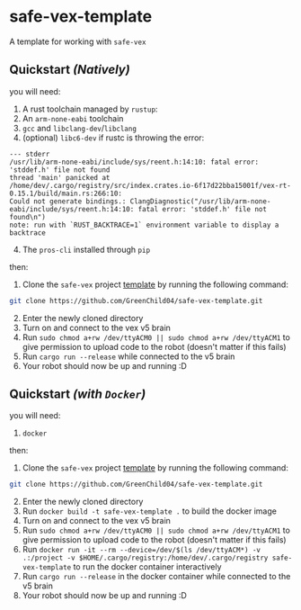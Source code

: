 # safe-vex-template
A template for working with `safe-vex`

## Quickstart *(Natively)*
you will need:
1. A rust toolchain managed by `rustup`:
2. An `arm-none-eabi` toolchain
3. `gcc` and `libclang-dev`/`libclang`
4. (optional) `libc6-dev` if rustc is throwing the error:
```
--- stderr
/usr/lib/arm-none-eabi/include/sys/reent.h:14:10: fatal error: 'stddef.h' file not found
thread 'main' panicked at /home/dev/.cargo/registry/src/index.crates.io-6f17d22bba15001f/vex-rt-0.15.1/build/main.rs:266:10:
Could not generate bindings.: ClangDiagnostic("/usr/lib/arm-none-eabi/include/sys/reent.h:14:10: fatal error: 'stddef.h' file not found\n")
note: run with `RUST_BACKTRACE=1` environment variable to display a backtrace
```
4. The `pros-cli` installed through `pip`

then:
1. Clone the `safe-vex` project [template](https://github.com/GreenChild04/safe-vex-template) by running the following command:
```sh
git clone https://github.com/GreenChild04/safe-vex-template.git
```
2. Enter the newly cloned directory
3. Turn on and connect to the vex v5 brain
4. Run `sudo chmod a+rw /dev/ttyACM0 || sudo chmod a+rw /dev/ttyACM1` to give permission to upload code to the robot (doesn't matter if this fails)
5. Run `cargo run --release` while connected to the v5 brain
6. Your robot should now be up and running :D

## Quickstart *(with `Docker`)*
you will need:
1. `docker`

then:
1. Clone the `safe-vex` project [template](https://github.com/GreenChild04/safe-vex-template) by running the following command:
```sh
git clone https://github.com/GreenChild04/safe-vex-template.git
```
2. Enter the newly cloned directory
3. Run `docker build -t safe-vex-template .` to build the docker image
4. Turn on and connect to the vex v5 brain
5. Run `sudo chmod a+rw /dev/ttyACM0 || sudo chmod a+rw /dev/ttyACM1` to give permission to upload code to the robot (doesn't matter if this fails)
6. Run `docker run -it --rm --device=/dev/$(ls /dev/ttyACM*) -v .:/project -v $HOME/.cargo/registry:/home/dev/.cargo/registry safe-vex-template` to run the docker container interactively
7. Run `cargo run --release` in the docker container while connected to the v5 brain
8. Your robot should now be up and running :D
